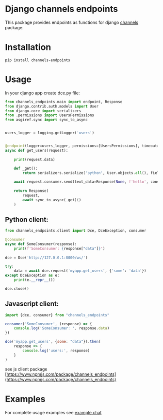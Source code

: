 # Django channels endpoints

This package provides endpoints as functions for django [channels](https://github.com/django/channels)
package.

# Installation

```shell
pip install channels-endpoints
```

# Usage
In your django app create dce.py file: 

```python
from channels_endpoints.main import endpoint, Response
from django.contrib.auth.models import User
from django.core import serializers
from .permissions import UsersPermissions
from asgiref.sync import sync_to_async


users_logger = logging.getLogger('users')


@endpoint(logger=users_logger, permissions=[UsersPermissions], timeout=42)
async def get_users(request):
    
    print(request.data)
    
    def _get():
        return serializers.serialize('python', User.objects.all(), fields=('username', 'id'))

    await request.consumer.send(text_data=Response(None, f'hello', consumers=['SomeConsumer']))
    
    return Response(
        request,
        await sync_to_async(_get)()
    )
```

## Python client:

```python
from channels_endpoints.client import Dce, DceException, consumer

@consumer
async def SomeConsumer(response):
    print(f'SomeConsumer: {response["data"]}')
    
dce = Dce('http://127.0.0.1:8000/ws/')

try:
    data = await dce.request('myapp.get_users', {'some': 'data'})
except DceException as e:
    print(e.__repr__())

dce.close()
```

## Javascript client:

```js
import {dce, consumer} from "channels_endpoints"

consumer('SomeConsumer', (response) => {
    console.log('SomeConsumer: ', response.data)
})

dce('myapp.get_users', {some: "data"}).then(
    response => {
        console.log('users:', response)
    }
)
```

see js client package [https://www.npmjs.com/package/channels_endpoints](https://www.npmjs.com/package/channels_endpoints)


# Examples

For complete usage examples see [example chat](https://github.com/avigmati/chat_project)
